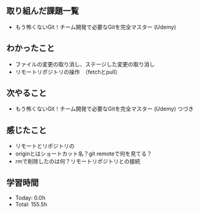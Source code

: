 ## 取り組んだ課題一覧
- もう怖くないGit！チーム開発で必要なGitを完全マスター (Udemy)
## わかったこと
- ファイルの変更の取り消し、ステージした変更の取り消し
- リモートリポジトリの操作　（fetchとpull）
## 次やること
- もう怖くないGit！チーム開発で必要なGitを完全マスター (Udemy) つづき
## 感じたこと
- リモートとリポジトリの
- originとはショートカット名？git remoteで何を見てる？
- rmで削除したのは何？リモートリポジトリとの接続
## 学習時間
- Today: 0.0h
- Total: 155.5h

